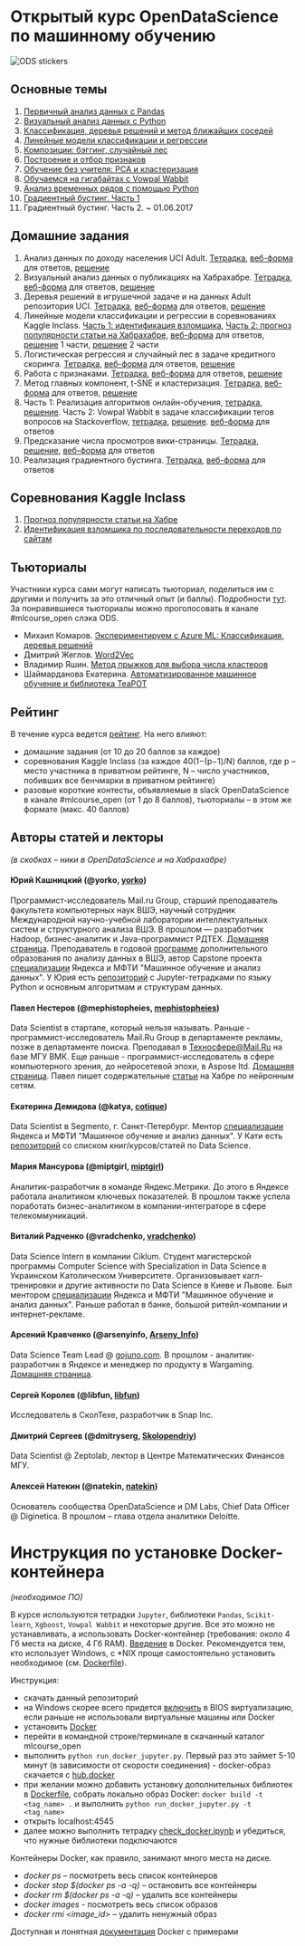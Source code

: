 # Открытый курс OpenDataScience по машинному обучению
![ODS stickers](https://github.com/Yorko/mlcourse_open/blob/master/img/ods_stickers.jpg)

## Основные темы
1. [Первичный анализ данных с Pandas](https://habrahabr.ru/company/ods/blog/322626/)
2. [Визуальный анализ данных с Python](https://habrahabr.ru/company/ods/blog/323210/)
3. [Классификация, деревья решений и метод ближайших соседей](https://habrahabr.ru/company/ods/blog/322534/)
4. [Линейные модели классификации и регрессии](https://habrahabr.ru/company/ods/blog/323890/)
5. [Композиции: бэггинг, случайный лес](https://habrahabr.ru/company/ods/blog/324402/)
6. [Построение и отбор признаков](https://habrahabr.ru/company/ods/blog/325422/)
7. [Обучение без учителя: PCA и кластеризация](https://habrahabr.ru/company/ods/blog/325654/)
8. [Обучаемся на гигабайтах с Vowpal Wabbit](https://habrahabr.ru/company/ods/blog/326418/)
9. [Анализ временных рядов с помощью Python](https://habrahabr.ru/company/ods/blog/327242/)
10. [Градиентный бустинг. Часть 1](https://habrahabr.ru/company/ods/blog/327250/) 
11. Градиентный бустинг. Часть 2. ~ 01.06.2017

## Домашние задания
1. Анализ данных по доходу населения UCI Adult. [Тетрадка](https://github.com/Yorko/mlcourse_open/blob/master/jupyter_notebooks/topic01_pandas_data_analysis/hw1_adult_pandas.ipynb), [веб-форма](https://goo.gl/forms/63kYBviuDJuFz24E2) для ответов, [решение](https://github.com/Yorko/mlcourse_open/blob/master/jupyter_notebooks/topic01_pandas_data_analysis/%5Bsolution%5D_hw1_adult_pandas.ipynb)
2. Визуальный анализ данных о публикациях на Хабрахабре. [Тетрадка](https://github.com/Yorko/mlcourse_open/blob/master/jupyter_notebooks/topic02_visual_analysis/hw2_habr_visual_analysis.ipynb), [веб-форма](https://goo.gl/forms/p8x0SGmn91VCNB6o2) для ответов, [решение](https://github.com/Yorko/mlcourse_open/blob/master/jupyter_notebooks/topic02_visual_analysis/%5Bsolution%5D_hw2_habr_visual_analysis.ipynb)
3. Деревья решений в игрушечной задаче и на данных Adult репозитория UCI. [Тетрадка](https://github.com/Yorko/mlcourse_open/blob/master/jupyter_notebooks/topic03_decision_trees_knn/hw3_decision_trees.ipynb), [веб-форма](https://github.com/Yorko/mlcourse_open/blob/master/jupyter_notebooks/topic03_decision_trees_knn/hw3_decision_trees.ipynb) для ответов, [решение](https://github.com/Yorko/mlcourse_open/blob/master/jupyter_notebooks/topic03_decision_trees_knn/%5Bsolution%5D_hw3_decision_trees.ipynb)
4. Линейные модели классификации и регрессии в соревнованиях Kaggle Inclass. [Часть 1: идентификация взломщика](https://github.com/Yorko/mlcourse_open/blob/master/jupyter_notebooks/topic04_linear_models/hw4_part1_websites_logistic_regression.ipynb),  [Часть 2: прогноз популярности статьи на Хабрахабре](https://github.com/Yorko/mlcourse_open/blob/master/jupyter_notebooks/topic04_linear_models/hw4_part2_habr_popularity_ridge.ipynb), [веб-форма](https://goo.gl/forms/6ii1zGEnfJvXhy6E2) для ответов, [решение](https://github.com/Yorko/mlcourse_open/blob/master/jupyter_notebooks/topic04_linear_models/%5Bsolution%5D_hw4_part1_websites_logistic_regression.ipynb) 1 части, [решение](https://github.com/Yorko/mlcourse_open/blob/master/jupyter_notebooks/topic04_linear_models/%5Bsolution%5D_hw4_part2_habr_popularity_ridge.ipynb) 2 части
5. Логистическая регрессия и случайный лес в задаче кредитного скоринга. [Тетрадка](https://github.com/Yorko/mlcourse_open/blob/master/jupyter_notebooks/topic05_bagging_rf/hw5_logit_rf_credit_scoring.ipynb), [веб-форма](https://docs.google.com/forms/d/e/1FAIpQLSdUPWLr5N3YQ1aUpJQGcuJ5UrqUe19rIncpgRLxxlS_XMaUxA/viewform?c=0&w=1) для ответов, [решение](https://github.com/Yorko/mlcourse_open/blob/master/jupyter_notebooks/topic05_bagging_rf/%5Bsolution%5D_hw5_logit_rf_credit_scoring.ipynb)
6. Работа с признаками. [Тетрадка](https://github.com/Yorko/mlcourse_open/blob/master/jupyter_notebooks/topic06_features/hw6_features.ipynb), [веб-форма](https://goo.gl/forms/1aSusaXaYm7T422o2) для ответов, [решение](https://github.com/Yorko/mlcourse_open/blob/master/jupyter_notebooks/topic06_features/%5Bsolution%5D_hw6_features.ipynb)
7. Метод главных компонент, t-SNE и кластеризация. [Тетрадка](https://github.com/Yorko/mlcourse_open/blob/master/jupyter_notebooks/topic07_unsupervised/hw7_pca_tsne_clustering.ipynb), [веб-форма](https://docs.google.com/forms/d/e/1FAIpQLSdjgje8qvptEW1EKY-QBbHXmXGIs6QYK2PqhchzF4Kpg3v8OQ/viewform) для ответов, [решение](https://github.com/Yorko/mlcourse_open/blob/master/jupyter_notebooks/topic07_unsupervised/%5Bsolution%5D_hw7_pca_tsne_clustering.ipynb)
8. Часть 1: Реализация алгоритмов онлайн-обучения, [тетрадка](https://github.com/Yorko/mlcourse_open/blob/master/jupyter_notebooks/topic08_sgd_hashing_vowpal_wabbit/hw8_part1_implement_sgd.ipynb), [решение](https://github.com/Yorko/mlcourse_open/blob/master/jupyter_notebooks/topic08_sgd_hashing_vowpal_wabbit/%5Bsolution%5D_hw8_part1_implement_sgd.ipynb). Часть 2: Vowpal Wabbit в задаче классификации тегов вопросов на Stackoverflow, [тетрадка](https://github.com/Yorko/mlcourse_open/blob/master/jupyter_notebooks/topic08_sgd_hashing_vowpal_wabbit/hw8_part2_vw_stackoverflow_tags_10mln.ipynb), [решение](https://github.com/Yorko/mlcourse_open/blob/master/jupyter_notebooks/topic08_sgd_hashing_vowpal_wabbit/%5Bsolution%5D_hw8_part2_vw_stackoverflow_tags_10mln.ipynb). [веб-форма](https://goo.gl/forms/8855OkG6em04f8qq1) для ответов
9. Предсказание числа просмотров вики-страницы. [Тетрадка](https://github.com/Yorko/mlcourse_open/blob/master/jupyter_notebooks/topic09_time_series/hw9_time_series.ipynb), [решение](https://github.com/Yorko/mlcourse_open/blob/master/jupyter_notebooks/topic09_time_series/%5Bsolution%5D_hw9_time_series.ipynb), [веб-форма](https://goo.gl/forms/ywD9QxXsQ3sZEXtu1) для ответов
10. Реализация градиентного бустинга. [Тетрадка](https://github.com/Yorko/mlcourse_open/blob/master/jupyter_notebooks/topic10_boosting/hw10_implement_boosting.ipynb), [веб-форма](https://goo.gl/forms/mMUhGSDiOHJI9NHN2) для ответов

## Соревнования Kaggle Inclass
1. [Прогноз популярности статьи на Хабре](https://inclass.kaggle.com/c/howpop-habrahabr-favs)
2. [Идентификация взломщика по последовательности переходов по сайтам](https://inclass.kaggle.com/c/catch-me-if-you-can-intruder-detection-through-webpage-session-tracking)

## Тьюториалы
Участники курса сами могут написать тьюториал, поделиться им с другими и получить за это отличный опыт (и баллы). Подробности [тут](https://github.com/Yorko/mlcourse_open/blob/master/jupyter_notebooks/tutorials/tutorial_template.ipynb). За понравившиеся тьюториалы можно проголосовать в канале #mlcourse_open слэка ODS.

- Михаил Комаров. [Экспериментируем с Azure ML: Классификация, деревья решений](https://habrahabr.ru/company/microsoft/blog/328826/)
- Дмитрий Жеглов. [Word2Vec](http://nbviewer.jupyter.org/github/Yorko/mlcourse_open/blob/master/jupyter_notebooks/tutorials/word2vec_demonzheg.ipynb)
- Владимир Яшин. [Метод прыжков для выбора числа кластеров](http://nbviewer.jupyter.org/github/Yorko/mlcourse_open/blob/master/jupyter_notebooks/tutorials/jumps_method_vdyashin.ipynb)
- Шаймарданова Екатерина. [Автоматизированное машинное обучение и библиотека TeaPOT](http://nbviewer.jupyter.org/github/Yorko/mlcourse_open/blob/master/jupyter_notebooks/tutorials/TeaPOT_ekaterina.ipynb)

## Рейтинг
В течение курса ведется [рейтинг](https://docs.google.com/spreadsheets/d/1thts1kTZev82aIvTa2MJAioTXjU9NjCPC7sFe1vZiEY/edit?usp=sharing). На него влияют:
 - домашние задания (от 10 до 20 баллов за каждое)
 - соревнования Kaggle Inclass (за каждое 40(1−(p−1)/N) баллов, где p – место участника в приватном рейтинге, N – число участников, побивших все бенчмарки в приватном рейтинге)
 - разовые короткие контесты, объявляемые в slack OpenDataScience в канале #mlcourse_open (от 1 до 8 баллов), тьюториалы – в этом же формате (макс. 40 баллов)

## Авторы статей и лекторы 
*(в скобках – ники в OpenDataScience и на Хабрахабре)*


#### Юрий Кашницкий (@yorko, [yorko](https://habrahabr.ru/users/yorko/))
Программист-исследователь Mail.ru Group, старший преподаватель факультета компьютерных наук ВШЭ, научный сотрудник 
Международной научно-учебной лаборатории интеллектуальных систем и структурного анализа ВШЭ. В прошлом — разработчик Hadoop, бизнес-аналитик и Java-программист РДТЕХ. [Домашняя страница](https://yorko.github.io).
Преподаватель в годовой [программе](https://cs.hse.ru/dpo/bigml) дополнительного образования по анализу данных в ВШЭ, автор Capstone проекта [специализации](https://www.coursera.org/specializations/machine-learning-data-analysis) Яндекса и МФТИ "Машинное обучение и анализ данных". У Юрия есть [репозиторий](https://github.com/Yorko/python_intro) с Jupyter-тетрадками по языку Python и основным алгоритмам и структурам данных.

#### Павел Нестеров (@mephistopheies, [mephistopheies](https://habrahabr.ru/users/mephistopheies/))
Data Scientist в стартапе, который нельзя называть. Раньше - программист-исследователь Mail.Ru Group в департаменте рекламы, позже в департаменте поиска. Преподавал в Техносфере@Mail.Ru на базе МГУ ВМК. Еще раньше - программист-исследователь в сфере компьютерного зрения, до нейросетевой эпохи, в Aspose ltd. [Домашняя страница](http://pavelnesterov.info). Павел пишет содержательные [статьи](https://habrahabr.ru/users/mephistopheies/topics/) на Хабре по нейронным сетям.

#### Екатерина Демидова (@katya, [cotique](https://habrahabr.ru/users/cotique/))
Data Scientist в Segmento, г. Санкт-Петербург. Ментор [специализации](https://www.coursera.org/specializations/machine-learning-data-analysis) Яндекса и МФТИ "Машинное обучение и анализ данных". У Кати есть [репозиторий](https://github.com/demidovakatya/vvedenie-mashinnoe-obuchenie) со списком книг/курсов/статей по Data Science.

#### Мария Мансурова (@miptgirl, [miptgirl](https://habrahabr.ru/users/miptgirl/))
Аналитик-разработчик в команде Яндекс.Метрики. До этого в Яндексе работала аналитиком ключевых показателей. В прошлом также успела поработать бизнес-аналитиком в компании-интеграторе в сфере телекоммуникаций.

#### Виталий Радченко (@vradchenko, [vradchenko](https://habrahabr.ru/users/vradchenko/))
Data Science Intern в компании Ciklum. Студент магистерской программы Computer Science with Specialization in Data Science в Украинском Католическом Университете. Организовывает кагл-тренировки и другие активности по Data Science в Киеве и Львове. Был ментором [специализации](https://www.coursera.org/specializations/machine-learning-data-analysis) Яндекса и МФТИ "Машинное обучение и анализ данных". Раньше работал в банке, большой ритейл-компании и интернет-рекламе.

#### Арсений Кравченко (@arsenyinfo, [Arseny_Info](https://habrahabr.ru/users/Arseny_Info/))
Data Science Team Lead @ [gojuno.com](https://gojuno.com/). В прошлом - аналитик-разработчик в Яндексе и менеджер по продукту в Wargaming. [Домашняя страница](http://arseny.info/pages/about-me.html).

#### Сергей Королев (@libfun, [libfun](https://habrahabr.ru/users/libfun/))
Исследователь в СколТехе, разработчик в Snap Inc.

#### Дмитрий Сергеев (@dmitryserg, [Skolopendriy](https://habrahabr.ru/users/Skolopendriy/))
Data Scientist @ Zeptolab, лектор в Центре Математических Финансов МГУ.

#### Алексей Натекин (@natekin, [natekin](https://habrahabr.ru/users/natekin/))
Основатель сообщества OpenDataScience и DM Labs, Chief Data Officer @ Diginetica. В прошлом – глава отдела аналитики Deloitte.


# Инструкция по установке Docker-контейнера 
*(необходимое ПО)*

В курсе используются тетрадки `Jupyter`, библиотеки `Pandas`, `Scikit-learn`, `Xgboost`, `Vowpal Wabbit` и некоторые другие. Все это можно не устанавливать, а использовать Docker-контейнер (требования: около 4 Гб места на диске, 4 Гб RAM). [Введение](https://habrahabr.ru/post/310460/) в Docker. Рекомендуется тем, кто использует Windows, c \*NIX проще самостоятельно установить необходимое (см. [Dockerfile](https://github.com/Yorko/mlcourse_open/blob/master/docker_files/Dockerfile)). 

Инструкция:
- скачать данный репозиторий
- на Windows скорее всего придется [включить](http://www.sysprobs.com/disable-enable-virtualization-technology-bios) в BIOS виртуализацию, если раньше не использовали виртуальные машины или Docker
- установить [Docker](https://docs.docker.com/engine/installation/)
- перейти в командной строке/терминале в скачанный каталог mlcourse_open
- выполнить `python run_docker_jupyter.py`. Первый раз это займет 5-10 минут (в зависимости от скорости соединения) - docker-образ скачается с [hub.docker](https://hub.docker.com/r/festline/mlcourse_open/)
- при желании можно добавить установку дополнительных библиотек в [Dockerfile](https://github.com/Yorko/mlcourse_open/blob/master/Dockerfile), собрать локально образ Docker: `docker build -t <tag_name> .` и выполнить `python run_docker_jupyter.py -t <tag_name>`
- открыть localhost:4545
- далее можно выполнить тетрадку [check_docker.ipynb](https://github.com/Yorko/mlcourse_open/blob/master/docker_files/check_docker.ipynb) и убедиться, что нужные библиотеки подключаются

Контейнеры Docker, как правило, занимают много места на диске.
- *docker ps* – посмотреть весь список контейнеров
- *docker stop $(docker ps -a -q)* – остановить все контейнеры
- *docker rm $(docker ps -a -q)* – удалить все контейнеры
- *docker images* - посмотреть весь список образов
- *docker rmi \<image_id\>* – удалить ненужный образ

Доступная и понятная [документация](https://docs.docker.com/engine/getstarted/) Docker с примерами
